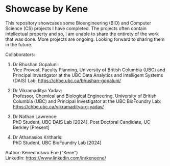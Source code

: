 # Showcase by Kene  

This repository showcases some Bioengineering (BIO) and Computer Science (CS) projects I have completed.
The projects often contain intellectual property and so, I am unable to share the entirety of the work that was done.
More projects are ongoing. Looking forward to sharing them in the future.

Collaborators:
1. Dr Bhushan Gopaluni:  
Vice Provost, Faculty Planning, University of British Columbia (UBC) and Principal Investigator at the UBC Data Analytics and Intelligent Systems (DAIS) Lab: https://chbe.ubc.ca/bhushan-gopaluni/  

2. Dr Vikramaditya Yadav:  
Professor, Chemical and Biological Engineering, University of British Columbia (UBC) and Principal Investigator at the UBC BioFoundry Lab:  
https://chbe.ubc.ca/vikramaditya-g-yadav/  

3. Dr Nathan Lawrence:  
PhD Student, UBC DAIS Lab [2024], Post Doctoral Candidate, UC Berkley [Present]  

4. Dr Athanasios Kritharis:  
PhD Student, UBC BioFoundry Lab [2024]  

Author: Kenechukwu Ene ("Kene")  
LinkedIn: https://www.linkedin.com/in/keneene/
